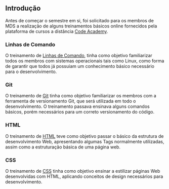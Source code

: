 ## Introdução
Antes de começar o semestre em si, foi solicitado para os membros de MDS a realização de alguns treinamentos básicos online fornecidos pela plataforma de cursos a distância [Code Academy](https://www.codecademy.com/).

### Linhas de Comando
O treinamento de [Linhas de Comando](https://www.codecademy.com/learn/learn-the-command-line), tinha como objetivo familiarizar todos os membros com sistemas operacionais tais como Linux, como forma de garantir que todos já possuiam um conhecimento básico necessário para o desenvolvimento.

### Git
O treinamento de [Git](https://www.codecademy.com/learn/learn-git) tinha como objetivo familiarizar os membros com a ferramenta de versionamento Git, que será utilizada em todo o desenvolvimento. O treinamento passava ensinava alguns comandos básicos, porém necessários para um correto versionamento do código.

### HTML
O treinamento de [HTML](https://www.codecademy.com/learn/learn-html) teve como objetivo passar o básico da estrutura de desenvolvimento Web, apresentando algumas Tags normalmente utilizadas, assim como a estruturação básica de uma página web.

### CSS
O treinamento de [CSS](https://www.codecademy.com/learn/learn-css) tinha como objetivo ensinar a estilizar páginas Web desenvolvidas com HTML, aplicando conceitos de design necessários para desenvolvimento.

